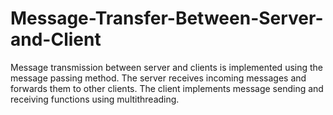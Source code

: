 # Message-Transfer-Between-Server-and-Client
Message transmission between server and clients is implemented using the message passing method. The server receives incoming messages and forwards them to other clients. The client implements message sending and receiving functions using multithreading.
